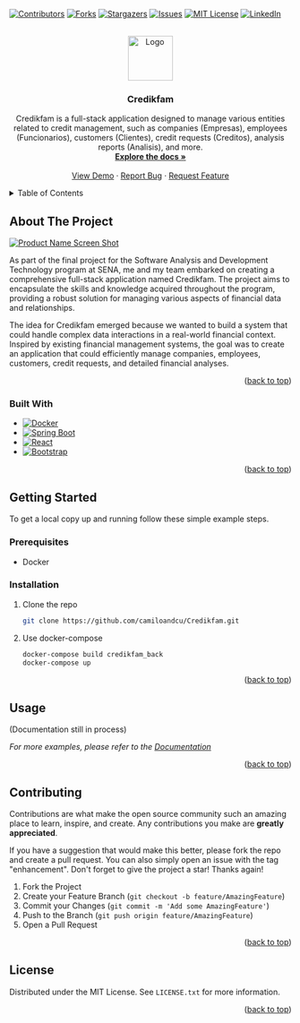 <!-- Improved compatibility of back to top link: See: https://github.com/othneildrew/Best-README-Template/pull/73 -->
<a name="readme-top"></a>
<!--
*** Thanks for checking out the Best-README-Template. If you have a suggestion
*** that would make this better, please fork the repo and create a pull request
*** or simply open an issue with the tag "enhancement".
*** Don't forget to give the project a star!
*** Thanks again! Now go create something AMAZING! :D
-->



<!-- PROJECT SHIELDS -->
<!--
*** I'm using markdown "reference style" links for readability.
*** Reference links are enclosed in brackets [ ] instead of parentheses ( ).
*** See the bottom of this document for the declaration of the reference variables
*** for contributors-url, forks-url, etc. This is an optional, concise syntax you may use.
*** https://www.markdownguide.org/basic-syntax/#reference-style-links
-->
[![Contributors][contributors-shield]][contributors-url]
[![Forks][forks-shield]][forks-url]
[![Stargazers][stars-shield]][stars-url]
[![Issues][issues-shield]][issues-url]
[![MIT License][license-shield]][license-url]
[![LinkedIn][linkedin-shield]][linkedin-url]



<!-- PROJECT LOGO -->
<br />
<div align="center">
  <a href="https://github.com/camiloandcu/Credikfam">
    <img src="images/logo.png" alt="Logo" width="80" height="80">
  </a>

<h3 align="center">Credikfam</h3>

  <p align="center">
    Credikfam is a full-stack application designed to manage various entities related to credit management, such as companies (Empresas), employees (Funcionarios), customers (Clientes), credit requests (Creditos), analysis reports (Analisis), and more.
    <br />
    <a href="https://github.com/camiloandcu/Credikfam"><strong>Explore the docs »</strong></a>
    <br />
    <br />
    <a href="https://github.com/camiloandcu/Credikfam">View Demo</a>
    ·
    <a href="https://github.com/camiloandcu/Credikfam/issues/new?labels=bug&template=bug-report---.md">Report Bug</a>
    ·
    <a href="https://github.com/camiloandcu/Credikfam/issues/new?labels=enhancement&template=feature-request---.md">Request Feature</a>
  </p>
</div>



<!-- TABLE OF CONTENTS -->
<details>
  <summary>Table of Contents</summary>
  <ol>
    <li>
      <a href="#about-the-project">About The Project</a>
      <ul>
        <li><a href="#built-with">Built With</a></li>
      </ul>
    </li>
    <li>
      <a href="#getting-started">Getting Started</a>
      <ul>
        <li><a href="#prerequisites">Prerequisites</a></li>
        <li><a href="#installation">Installation</a></li>
      </ul>
    </li>
    <li><a href="#usage">Usage</a></li>
    <li><a href="#contributing">Contributing</a></li>
    <li><a href="#license">License</a></li>
  </ol>
</details>



<!-- ABOUT THE PROJECT -->
## About The Project

[![Product Name Screen Shot][product-screenshot]](https://example.com)

As part of the final project for the Software Analysis and Development Technology program at SENA, me and my team embarked on creating a comprehensive full-stack application named Credikfam. The project aims to encapsulate the skills and knowledge acquired throughout the program, providing a robust solution for managing various aspects of financial data and relationships.

The idea for Credikfam emerged because we wanted to build a system that could handle complex data interactions in a real-world financial context. Inspired by existing financial management systems, the goal was to create an application that could efficiently manage companies, employees, customers, credit requests, and detailed financial analyses.

<p align="right">(<a href="#readme-top">back to top</a>)</p>



### Built With

* [![Docker][Docker]][Docker-url]
* [![Spring Boot][SpringBoot]][SpringBoot-url]
* [![React][React.js]][React-url]
* [![Bootstrap][Bootstrap.com]][Bootstrap-url]

<p align="right">(<a href="#readme-top">back to top</a>)</p>



<!-- GETTING STARTED -->
## Getting Started

To get a local copy up and running follow these simple example steps.

### Prerequisites

* Docker

### Installation

1. Clone the repo
   ```sh
   git clone https://github.com/camiloandcu/Credikfam.git
   ```
2. Use docker-compose
   ```sh
   docker-compose build credikfam_back
   docker-compose up
   ```

<p align="right">(<a href="#readme-top">back to top</a>)</p>



<!-- USAGE EXAMPLES -->
## Usage

(Documentation still in process) 

_For more examples, please refer to the [Documentation](https://example.com)_

<p align="right">(<a href="#readme-top">back to top</a>)</p>



<!-- CONTRIBUTING -->
## Contributing

Contributions are what make the open source community such an amazing place to learn, inspire, and create. Any contributions you make are **greatly appreciated**.

If you have a suggestion that would make this better, please fork the repo and create a pull request. You can also simply open an issue with the tag "enhancement".
Don't forget to give the project a star! Thanks again!

1. Fork the Project
2. Create your Feature Branch (`git checkout -b feature/AmazingFeature`)
3. Commit your Changes (`git commit -m 'Add some AmazingFeature'`)
4. Push to the Branch (`git push origin feature/AmazingFeature`)
5. Open a Pull Request

<p align="right">(<a href="#readme-top">back to top</a>)</p>



<!-- LICENSE -->
## License

Distributed under the MIT License. See `LICENSE.txt` for more information.

<p align="right">(<a href="#readme-top">back to top</a>)</p>



<!-- MARKDOWN LINKS & IMAGES -->
<!-- https://www.markdownguide.org/basic-syntax/#reference-style-links -->
[contributors-shield]: https://img.shields.io/github/contributors/camiloandcu/Credikfam.svg?style=for-the-badge
[contributors-url]: https://github.com/camiloandcu/Credikfam/graphs/contributors
[forks-shield]: https://img.shields.io/github/forks/camiloandcu/Credikfam.svg?style=for-the-badge
[forks-url]: https://github.com/camiloandcu/Credikfam/network/members
[stars-shield]: https://img.shields.io/github/stars/camiloandcu/Credikfam.svg?style=for-the-badge
[stars-url]: https://github.com/camiloandcu/Credikfam/stargazers
[issues-shield]: https://img.shields.io/github/issues/camiloandcu/Credikfam.svg?style=for-the-badge
[issues-url]: https://github.com/camiloandcu/Credikfam/issues
[license-shield]: https://img.shields.io/github/license/camiloandcu/Credikfam.svg?style=for-the-badge
[license-url]: https://github.com/camiloandcu/Credikfam/blob/master/LICENSE.txt
[linkedin-shield]: https://img.shields.io/badge/-LinkedIn-black.svg?style=for-the-badge&logo=linkedin&colorB=555
[linkedin-url]: https://linkedin.com/in/camiloandcu
[product-screenshot]: images/screenshot.png
[SpringBoot]: https://img.shields.io/badge/SpringBoot-6DB33F?style=for-the-badge&logo=Spring&logoColor=white
[SpringBoot-url]: https://spring.io/
[React.js]: https://img.shields.io/badge/React-20232A?style=for-the-badge&logo=react&logoColor=61DAFB
[React-url]: https://reactjs.org/
[Docker]: https://img.shields.io/badge/docker-%230db7ed.svg?style=for-the-badge&logo=docker&logoColor=white
[Docker-url]: https://www.docker.com/
[Bootstrap.com]: https://img.shields.io/badge/Bootstrap-563D7C?style=for-the-badge&logo=bootstrap&logoColor=white
[Bootstrap-url]: https://getbootstrap.com
